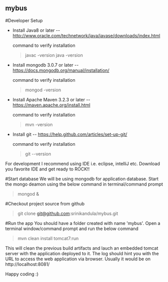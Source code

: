## mybus
#Developer Setup
* Install Java8 or later -- http://www.oracle.com/technetwork/java/javase/downloads/index.html

  command to verify installation 
  >javac -version
  >java -version
* Install mongodb 3.0.7 or later -- https://docs.mongodb.org/manual/installation/
  
  command to verify installation 
  > mongod -version
* Install Apache Maven 3.2.3 or later -- https://maven.apache.org/install.html

  command to verify installation 
  >mvn -version
* Install git -- https://help.github.com/articles/set-up-git/

  command to verify installation 
  >git --version
  
For development I recommend using IDE i.e. eclipse, intelliJ etc. Download you favorite IDE and get ready to ROCK!!

#Start database
We will be using mongodb for application database. Start the mongo deamon using the below command in terminal/command prompt
>mongod &

#Checkout project source from github

>git clone git@github.com:srinikandula/mybus.git

#Run the app
You should have a folder created with name 'mybus'. Open a terminal window/command prompt and run the below command
>mvn clean install tomcat7:run

This will clean the previous build artifacts and lauch an embedded tomcat server with the application deployed to it. The log should hint you with the URL to access the web application via browser. Usually it would be on http://localhost:8081/

Happy coding :)








